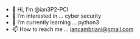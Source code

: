 - 👋 Hi, I’m @ian3P2-PCI
- 👀 I’m interested in ... cyber security
- 🌱 I’m currently learning ... python3
- 📫 How to reach me ... iancambriani@gmail.com
